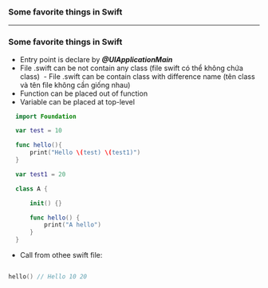 
### Some favorite things in Swift

----------------

### Some favorite things in Swift
  - Entry point is declare by ***@UIApplicationMain***
  - File .swift can be not contain any class (file swift có thể không chứa class)
  - File .swift can be contain class with difference name (tên class và tên file không cần giống nhau)
  - Function can be placed out of function
  - Variable can be placed at top-level
  
  ```swift
    import Foundation

    var test = 10

    func hello(){
        print("Hello \(test) \(test1)")
    }

    var test1 = 20

    class A {

        init() {}

        func hello() {
            print("A hello")
        }
    }
  ```
  
  - Call from othee swift file:
  
  ```swift
  
  hello() // Hello 10 20
  
  ```

